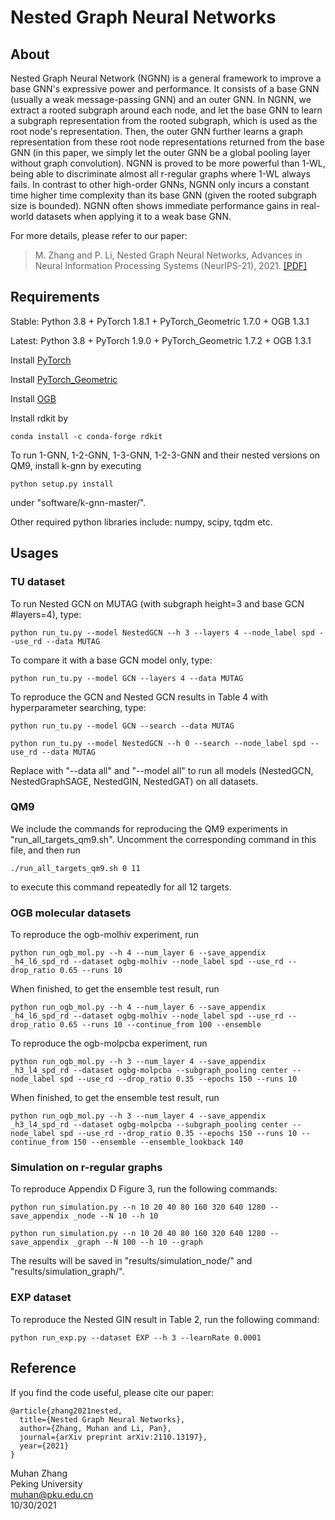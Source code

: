Nested Graph Neural Networks
============================

About
-----
Nested Graph Neural Network (NGNN) is a general framework to improve a base GNN's expressive power and performance. It consists of a base GNN (usually a weak message-passing GNN) and an outer GNN. In NGNN, we extract a rooted subgraph around each node, and let the base GNN to learn a subgraph representation from the rooted subgraph, which is used as the root node's representation. Then, the outer GNN further learns a graph representation from these root node representations returned from the base GNN (in this paper, we simply let the outer GNN be a global pooling layer without graph convolution). NGNN is proved to be more powerful than 1-WL, being able to discriminate almost all r-regular graphs where 1-WL always fails. In contrast to other high-order GNNs, NGNN only incurs a constant time higher time complexity than its base GNN (given the rooted subgraph size is bounded). NGNN often shows immediate performance gains in real-world datasets when applying it to a weak base GNN.

For more details, please refer to our paper:
> M. Zhang and P. Li, Nested Graph Neural Networks, Advances in Neural Information Processing Systems (NeurIPS-21), 2021. [\[PDF\]](https://arxiv.org/pdf/2110.13197.pdf)

Requirements
------------
Stable: Python 3.8 + PyTorch 1.8.1 + PyTorch\_Geometric 1.7.0 + OGB 1.3.1

Latest: Python 3.8 + PyTorch 1.9.0 + PyTorch\_Geometric 1.7.2 + OGB 1.3.1

Install [PyTorch](https://pytorch.org/)

Install [PyTorch\_Geometric](https://rusty1s.github.io/pytorch_geometric/build/html/notes/installation.html)

Install [OGB](https://ogb.stanford.edu/docs/home/)

Install rdkit by 

    conda install -c conda-forge rdkit

To run 1-GNN, 1-2-GNN, 1-3-GNN, 1-2-3-GNN and their nested versions on QM9, install k-gnn by executing

    python setup.py install

under "software/k-gnn-master/".

Other required python libraries include: numpy, scipy, tqdm etc.

Usages
------

### TU dataset

To run Nested GCN on MUTAG (with subgraph height=3 and base GCN #layers=4), type:

    python run_tu.py --model NestedGCN --h 3 --layers 4 --node_label spd --use_rd --data MUTAG

To compare it with a base GCN model only, type:

    python run_tu.py --model GCN --layers 4 --data MUTAG

To reproduce the GCN and Nested GCN results in Table 4 with hyperparameter searching, type:

    python run_tu.py --model GCN --search --data MUTAG 

    python run_tu.py --model NestedGCN --h 0 --search --node_label spd --use_rd --data MUTAG

Replace with "--data all" and "--model all" to run all models (NestedGCN, NestedGraphSAGE, NestedGIN, NestedGAT) on all datasets.


### QM9

We include the commands for reproducing the QM9 experiments in "run_all_targets_qm9.sh". Uncomment the corresponding command in this file, and then run

    ./run_all_targets_qm9.sh 0 11

to execute this command repeatedly for all 12 targets.

### OGB molecular datasets

To reproduce the ogb-molhiv experiment, run

    python run_ogb_mol.py --h 4 --num_layer 6 --save_appendix _h4_l6_spd_rd --dataset ogbg-molhiv --node_label spd --use_rd --drop_ratio 0.65 --runs 10 

When finished, to get the ensemble test result, run

    python run_ogb_mol.py --h 4 --num_layer 6 --save_appendix _h4_l6_spd_rd --dataset ogbg-molhiv --node_label spd --use_rd --drop_ratio 0.65 --runs 10 --continue_from 100 --ensemble

To reproduce the ogb-molpcba experiment, run

    python run_ogb_mol.py --h 3 --num_layer 4 --save_appendix _h3_l4_spd_rd --dataset ogbg-molpcba --subgraph_pooling center --node_label spd --use_rd --drop_ratio 0.35 --epochs 150 --runs 10

When finished, to get the ensemble test result, run
    
    python run_ogb_mol.py --h 3 --num_layer 4 --save_appendix _h3_l4_spd_rd --dataset ogbg-molpcba --subgraph_pooling center --node_label spd --use_rd --drop_ratio 0.35 --epochs 150 --runs 10 --continue_from 150 --ensemble --ensemble_lookback 140

### Simulation on r-regular graphs

To reproduce Appendix D Figure 3, run the following commands:
    
    python run_simulation.py --n 10 20 40 80 160 320 640 1280 --save_appendix _node --N 10 --h 10

    python run_simulation.py --n 10 20 40 80 160 320 640 1280 --save_appendix _graph --N 100 --h 10 --graph

The results will be saved in "results/simulation\_node/" and "results/simulation\_graph/".

### EXP dataset

To reproduce the Nested GIN result in Table 2, run the following command:

    python run_exp.py --dataset EXP --h 3 --learnRate 0.0001

Reference
---------

If you find the code useful, please cite our paper:

    @article{zhang2021nested,
      title={Nested Graph Neural Networks},
      author={Zhang, Muhan and Li, Pan},
      journal={arXiv preprint arXiv:2110.13197},
      year={2021}
    }

Muhan Zhang\
Peking University\
muhan@pku.edu.cn\
10/30/2021

